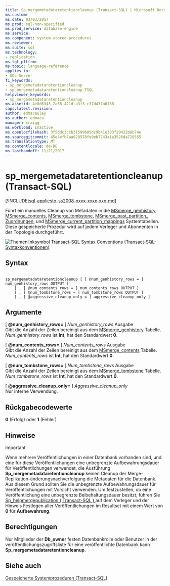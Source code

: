 ```yaml
---
title: Sp_mergemetadataretentioncleanup (Transact-SQL) | Microsoft Docs
ms.custom: 
ms.date: 03/03/2017
ms.prod: sql-non-specified
ms.prod_service: database-engine
ms.service: 
ms.component: system-stored-procedures
ms.reviewer: 
ms.suite: sql
ms.technology:
- replication
ms.tgt_pltfrm: 
ms.topic: language-reference
applies_to:
- SQL Server
f1_keywords:
- sp_mergemetadataretentioncleanup
- sp_mergemetadataretentioncleanup_TSQL
helpviewer_keywords:
- sp_mergemetadataretentioncleanup
ms.assetid: 4e8d6343-2a38-421d-a3f3-c37d437a0f88
caps.latest.revision: 
author: edmacauley
ms.author: edmaca
manager: craigg
ms.workload: Inactive
ms.openlocfilehash: 3f5ddc3ccb31599685dc9b41e383f29422b8b74e
ms.sourcegitcommit: 45e4efb7aa828578fe9eb7743a1a3526da719555
ms.translationtype: MT
ms.contentlocale: de-DE
ms.lasthandoff: 11/21/2017
---
```

# <a name="spmergemetadataretentioncleanup-transact-sql"></a>sp_mergemetadataretentioncleanup (Transact-SQL)
[!INCLUDE[tsql-appliesto-ss2008-xxxx-xxxx-xxx-md](../../includes/tsql-appliesto-ss2008-xxxx-xxxx-xxx-md.md)]

  Führt ein manuelles Cleanup von Metadaten in die [MSmerge_genhistory](../../relational-databases/system-tables/msmerge-genhistory-transact-sql.md), [MSmerge_contents](../../relational-databases/system-tables/msmerge-contents-transact-sql.md), [MSmerge_tombstone](../../relational-databases/system-tables/msmerge-tombstone-transact-sql.md), [MSmerge_past_partition_ Zuordnungen](../../relational-databases/system-tables/msmerge-past-partition-mappings-transact-sql.md), und [MSmerge_current_partition_mappings](../../relational-databases/system-tables/msmerge-current-partition-mappings.md) Systemtabellen. Diese gespeicherte Prozedur wird auf jedem Verleger und Abonnenten in der Topologie durchgeführt.  
  
 ![Themenlinksymbol](../../database-engine/configure-windows/media/topic-link.gif "Topic link icon") [Transact-SQL Syntax Conventions (Transact-SQL-Syntaxkonventionen)](../../t-sql/language-elements/transact-sql-syntax-conventions-transact-sql.md)  
  
## <a name="syntax"></a>Syntax  
  
```  
  
sp_mergemetadataretentioncleanup [ [ @num_genhistory_rows = ] num_genhistory_rows OUTPUT ]  
    [ , [ @num_contents_rows = ] num_contents_rows OUTPUT ]   
    [ , [ @num_tombstone_rows = ] num_tombstone_rows OUTPUT ]   
    [ , [ @aggressive_cleanup_only = ] aggressive_cleanup_only ]  
```  
  
## <a name="arguments"></a>Argumente  
 [  **@num_genhistory_rows=** ] *Num_genhistory_rows* Ausgabe  
 Gibt die Anzahl der Zeilen bereinigt aus dem [MSmerge_genhistory](../../relational-databases/system-tables/msmerge-genhistory-transact-sql.md) Tabelle. *Num_genhistory_rows* ist **Int**, hat den Standardwert **0**.  
  
 [  **@num_contents_rows=** ] *Num_contents_rows* Ausgabe  
 Gibt die Anzahl der Zeilen bereinigt aus dem [MSmerge_contents](../../relational-databases/system-tables/msmerge-contents-transact-sql.md) Tabelle. *Num_contents_rows* ist **Int**, hat den Standardwert **0**.  
  
 [  **@num_tombstone_rows=** ] *Num_tombstone_rows* Ausgabe  
 Gibt die Anzahl der Zeilen bereinigt aus dem [MSmerge_tombstone](../../relational-databases/system-tables/msmerge-tombstone-transact-sql.md) Tabelle. *Num_tombstone_rows* ist **Int**, hat den Standardwert **0**.  
  
 [  **@aggressive_cleanup_only=** ] *Aggressive_cleanup_only*  
 Nur interne Verwendung.  
  
## <a name="return-code-values"></a>Rückgabecodewerte  
 **0** (Erfolg) oder **1** (Fehler)  
  
## <a name="remarks"></a>Hinweise  
  
> [!IMPORTANT]  
>  Wenn mehrere Veröffentlichungen in einer Datenbank vorhanden sind, und eine für diese Veröffentlichungen eine unbegrenzte Aufbewahrungsdauer für Veröffentlichungen verwendet, die Ausführung **Sp_mergemetadataretentioncleanup** keinen Cleanup der Merge-Replikation-änderungsnachverfolgung die Metadaten für die Datenbank. Aus diesem Grund sollten Sie die unbegrenzte Aufbewahrungsdauer für Veröffentlichungen mit Vorsicht verwenden. Um festzustellen, ob eine Veröffentlichung eine unbegrenzte Beibehaltungsdauer besitzt, führen Sie [Sp_helpmergepublication &#40; Transact-SQL &#41; ](../../relational-databases/system-stored-procedures/sp-helpmergepublication-transact-sql.md) auf dem Verleger und der Hinweis Festlegen aller Veröffentlichungen im Resultset mit einem Wert von **0** für **Aufbewahrung**.  
  
## <a name="permissions"></a>Berechtigungen  
 Nur Mitglieder der **Db_owner** festen Datenbankrolle oder Benutzer in der veröffentlichungszugriffsliste für eine veröffentlichte Datenbank kann **Sp_mergemetadataretentioncleanup**.  
  
## <a name="see-also"></a>Siehe auch  
 [Gespeicherte Systemprozeduren &#40;Transact-SQL&#41;](../../relational-databases/system-stored-procedures/system-stored-procedures-transact-sql.md)  
  
  
